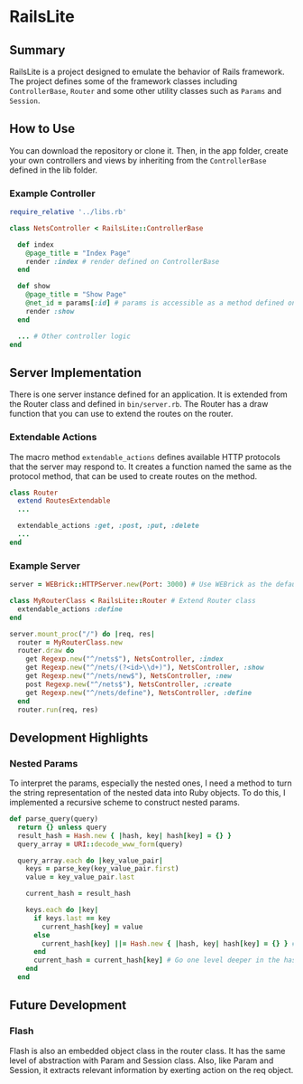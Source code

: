 # RailsLite

## Summary
RailsLite is a project designed to emulate the behavior of Rails framework. The project defines some of the framework classes including <code>ControllerBase</code>, <code>Router</code> and some other utility classes such as <code>Params</code> and <code>Session</code>.

## How to Use
You can download the repository or clone it. Then, in the app folder, create your own controllers and views by inheriting from the <code>ControllerBase</code> defined in the lib folder.

### Example Controller
```ruby
require_relative '../libs.rb'

class NetsController < RailsLite::ControllerBase

  def index
    @page_title = "Index Page"
    render :index # render defined on ControllerBase
  end

  def show
    @page_title = "Show Page"
    @net_id = params[:id] # params is accessible as a method defined on ControllerBase.
    render :show
  end

  ... # Other controller logic
end
```

## Server Implementation
There is one server instance defined for an application. It is extended from the Router class and defined in <code>bin/server.rb</code>. The Router has a draw function that you can use to extend the routes on the router.

### Extendable Actions
The macro method <code>extendable_actions</code> defines available HTTP protocols that the server may respond to. It creates a function named the same as the protocol method, that can be used to create routes on the method.
```ruby
class Router
  extend RoutesExtendable
  ...

  extendable_actions :get, :post, :put, :delete
  ...
end
```

### Example Server
```ruby
server = WEBrick::HTTPServer.new(Port: 3000) # Use WEBrick as the default server.

class MyRouterClass < RailsLite::Router # Extend Router class
  extendable_actions :define
end

server.mount_proc("/") do |req, res|
  router = MyRouterClass.new
  router.draw do
    get Regexp.new("^/nets$"), NetsController, :index
    get Regexp.new("^/nets/(?<id>\\d+)"), NetsController, :show
    get Regexp.new("^/nets/new$"), NetsController, :new
    post Regexp.new("^/nets$"), NetsController, :create
    get Regexp.new("^/nets/define"), NetsController, :define
  end
  router.run(req, res)
```

## Development Highlights

### Nested Params
To interpret the params, especially the nested ones, I need a method to turn the string representation of the nested data into Ruby objects. To do this, I implemented a recursive scheme to construct nested params.

```ruby
def parse_query(query)
  return {} unless query
  result_hash = Hash.new { |hash, key| hash[key] = {} }
  query_array = URI::decode_www_form(query)

  query_array.each do |key_value_pair|
    keys = parse_key(key_value_pair.first)
    value = key_value_pair.last

    current_hash = result_hash

    keys.each do |key|
      if keys.last == key
        current_hash[key] = value
      else
        current_hash[key] ||= Hash.new { |hash, key| hash[key] = {} } # If there's no such value, create an empty hash to fill the space.
      end
      current_hash = current_hash[key] # Go one level deeper in the hash
    end
  end
```

## Future Development

### Flash
Flash is also an embedded object class in the router class. It has the same level of abstraction with Param and Session class. Also, like Param and Session, it extracts relevant information by exerting action on the req object.
